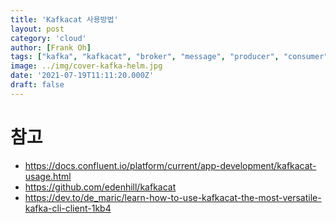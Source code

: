 ```yaml
---
title: 'Kafkacat 사용방법'
layout: post
category: 'cloud'
author: [Frank Oh]
tags: ["kafka", "kafkacat", "broker", "message", "producer", "consumer", "카프카", "브로커", "메시지"]
image: ../img/cover-kafka-helm.jpg
date: '2021-07-19T11:11:20.000Z'
draft: false
---
```



# 참고

- https://docs.confluent.io/platform/current/app-development/kafkacat-usage.html
- https://github.com/edenhill/kafkacat
- https://dev.to/de_maric/learn-how-to-use-kafkacat-the-most-versatile-kafka-cli-client-1kb4
